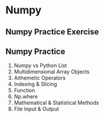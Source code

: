 # Numpy
## Numpy Practice Exercise
## Numpy Practice 
1. Numpy vs Python List
2. Multidimensional Array Objects
3. Aithemetic Operators
4. Indexing & Slicing 
5. Function
6. Np.where
7. Mathematical & Statistical Methods
8. File Input & Output
